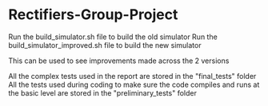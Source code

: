 # Rectifiers-Group-Project

Run the build_simulator.sh file to build the old simulator
Run the build_simulator_improved.sh file to build the new simulator

This can be used to see improvements made across the 2 versions

All the complex tests used in the report are stored in the "final_tests" folder
All the tests used during coding to make sure the code compiles and runs at the basic level are stored in the "preliminary_tests" folder
